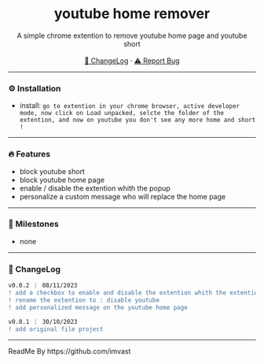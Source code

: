 <div align="center">
  <h1 align="center">youtube home remover</h1>
  <p align="center">
    A simple chrome extention to remove youtube home page and youtube short
    <br />
    <br />
    <a href="https://github.com/royalygames/youtube-home-remove#-changelog">📜 ChangeLog</a>
    ·
    <a href="https://github.com/royalygames/youtube-home-remove/issues">⚠️ Report Bug</a>
  </p>
</div>

---


### ⚙️ Installation

- install: `go to extention in your chrome browser, active developer mode, now click on Load unpacked, selcte the folder of the extention, and now on youtube you don't see any more home and short !`

---

### 🔥 Features

- block youtube short
- block youtube home page
- enable / disable the extention whith the popup
- personalize a custom message who will replace the home page

---

### 🚀 Milestones

- none

---

### 📜 ChangeLog

```diff
v0.0.2 ⋮ 08/11/2023
! add a checkbox to enable and disable the extention whith the extention popup
! rename the extention to : disable youtube
! add personalized message on the youtube home page
```

```diff
v0.0.1 ⋮ 30/10/2023
! add original file project
```

---

<p>ReadMe By https://github.com/imvast</p>